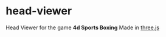 # head-viewer
Head Viewer for the game **4d Sports Boxing**
Made in [three.js](https://threejs.org/)
